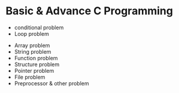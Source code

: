 # Basic & Advance C Programming

- conditional problem
- Loop problem

* Array problem
* String problem
* Function problem
* Structure problem
* Pointer problem
* File problem
* Preprocessor & other problem
